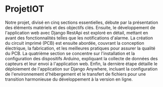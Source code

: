 # ProjetIOT
Notre projet, divisé en cinq sections essentielles, débute par la présentation des éléments matériels et des objectifs clés. Ensuite, le développement de l'application web avec Django RestApi est exploré en détail, mettant en avant des fonctionnalités telles que les notifications d'alarme. La création du circuit imprimé (PCB) est ensuite abordée, couvrant la conception électrique, la fabrication, et les meilleures pratiques pour assurer la qualité du PCB. La quatrième section se concentre sur l'installation et la configuration des dispositifs Arduino, expliquant la collecte de données des capteurs et leur envoi à l'application web. Enfin, la dernière étape détaille le déploiement de l'application sur Django Anywhere, incluant la configuration de l'environnement d'hébergement et le transfert de fichiers pour une transition harmonieuse du développement à la version en ligne.
